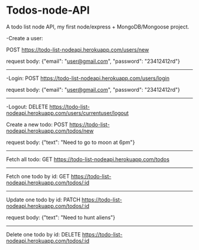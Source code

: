 # Todos-node-API
A todo list node API, my first node/express + MongoDB/Mongoose project.

-Create a user:          

POST    https://todo-list-nodeapi.herokuapp.com/users/new

request body: {"email": "user@gmail.com", "password": "23412412rd"}

-----------------------------------------------------------------------------------------------------

-Login:                  POST    https://todo-list-nodeapi.herokuapp.com/users/login

request body: {"email": "user@gmail.com", "password": "23412412rd"}

-----------------------------------------------------------------------------------------------------

-Logout:                 DELETE  https://todo-list-nodeapi.herokuapp.com/users/currentuser/logout

Create a new todo:      POST    https://todo-list-nodeapi.herokuapp.com/todos/new

request body: {"text": "Need to go to moon at 6pm"}

-----------------------------------------------------------------------------------------------------

Fetch all todo:         GET     https://todo-list-nodeapi.herokuapp.com/todos

-----------------------------------------------------------------------------------------------------

Fetch one todo by id:   GET     https://todo-list-nodeapi.herokuapp.com/todos/:id

-----------------------------------------------------------------------------------------------------

Update one todo by id:  PATCH   https://todo-list-nodeapi.herokuapp.com/todos/:id

request body: {"text": "Need to hunt aliens"}

-----------------------------------------------------------------------------------------------------

Delete one todo by id:  DELETE  https://todo-list-nodeapi.herokuapp.com/todos/:id


